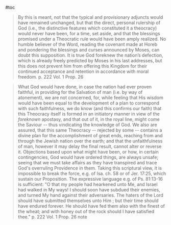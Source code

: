 #toc

>By this is meant, not that the typical and provisionary adjuncts would have remained unchanged, but that the direct, personal rulership of God (i.e., the distinctive features which constituted it a theocracy) would never have been, for a time, set aside, and that the blessings promised under a Theocratic rule would have been amply realized. No humble believer of the Word, reading the covenant made at Horeb and pondering the blessings and curses announced by Moses, can doubt this supposition. It is true God foreknew the nation’s defection, which is already freely predicted by Moses in his last addresses, but this does not prevent him from offering this Kingdom for their continued acceptance and retention in accordance with moral freedom.
> p. 222 Vol. 1 Prop. 26

> What God would have done, in case the nation had ever proven faithful, in providing for the Salvation of man (i.e. by way of atonement), we are not concerned, for, while feeling that His wisdom would have been equal to the development of a plan to correspond with such faithfulness, we do know (and this confirms our faith) that this Theocracy itself is formed in an initiatory manner in view of the *foreknown* apostasy, and that out of it, in the royal line, might come the Saviour -- thus vindicating the knowledge of God.  We also are assured, that this same Theocracy -- rejected by some -- contains a divine plan for the accomplishment of great ends, reaching from and through the Jewish nation over the earth; and that the unfaithfulness of man, however it may delay the final result, cannot alter or reverse it. Objections based upon what might have been, or how, in certain contingencies, God would have ordered things, are always unsafe; seeing that we must take affairs as they have transpired and trace God's overruling Providence in them. Taking this scriptural view, it is impossible to break the force, e.g. of Isa. ch. 58 or of Jer. 17:25, which sustain our Proposition.  The expressive language e.g. of Ps. 81:13-16 is sufficient: "O that my people had hearkened unto Me, and Israel had walked in My ways! I should soon have subdued their enemies, and turned My hand against their adversaries. The haters of the Lord should have submitted themselves unto Him ; but their time should have endured forever.  He should have fed them also with the finest of the wheat; and with honey out of the rock should I have satisfied thee."
> p. 222 Vol. 1 Prop. 26 note
>   